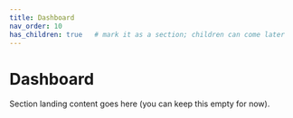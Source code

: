 ```yaml
---
title: Dashboard
nav_order: 10
has_children: true   # mark it as a section; children can come later
---
```


# Dashboard
Section landing content goes here (you can keep this empty for now).
